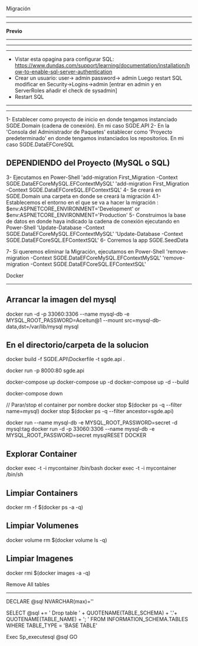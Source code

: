 Migración
*********

**************
****Previo****
**************
******************************************************************************************************************************************************
******************************************************************************************************************************************************
 - Vistar esta opagina para configurar SQL: https://www.dundas.com/support/learning/documentation/installation/how-to-enable-sql-server-authentication
 - Crear un usuario: user-> admin password-> admin  Luego restart SQL modificar en Security->Logins->admin [entrar en admin y en ServerRoles añadir el check de sysadmin]
 - Restart SQL
******************************************************************************************************************************************************
******************************************************************************************************************************************************

1- Establecer como proyecto de inicio en donde tengamos instanciado SGDE.Domain (cadena de conexión). En mi caso SGDE.API
2- En la 'Consola del Administrador de Paquetes' establecer como 'Proyecto predeterminado' en donde tengamos instanciados los repositorios. En mi caso SGDE.DataEFCoreSQL

DEPENDIENDO del Proyecto (MySQL o SQL)
--------------------------------------
3-   Ejecutamos en Power-Shell 'add-migration First_Migration -Context SGDE.DataEFCoreMySQL.EFContextMySQL'
                               'add-migration First_Migration -Context SGDE.DataEFCoreSQL.EFContextSQL'
4-   Se creará en SGDE.Domain una carpeta en donde se creará la migración
4.1- Establecemos el entorno en el que se va a hacer la migración : $env:ASPNETCORE_ENVIRONMENT='Development'  or  $env:ASPNETCORE_ENVIRONMENT='Production'
5-   Construimos la base de datos en donde haya indicado la cadena de conexión ejecutando en Power-Shell 'Update-Database -Context SGDE.DataEFCoreMySQL.EFContextMySQL'
                                                                                                         'Update-Database -Context SGDE.DataEFCoreSQL.EFContextSQL'
6-   Corremos la app SGDE.SeedData

7-   Si queremos eliminar la Migración, ejecutamos en Power-Shell 'remove-migration -Context SGDE.DataEFCoreMySQL.EFContextMySQL'
                                                                  'remove-migration -Context SGDE.DataEFCoreSQL.EFContextSQL'


Docker
******

Arrancar la imagen del mysql
----------------------------
docker run -d -p 33060:3306 --name mysql-db -e MYSQL_ROOT_PASSWORD=Aceitun@1 --mount src=mysql-db-data,dst=/var/lib/mysql mysql

En el directorio/carpeta de la solucion
----------------------------------------
docker build -f SGDE.API\Dockerfile -t sgde.api .


docker run -p 8000:80 sgde.api

docker-compose up
docker-compose up -d
docker-compose up -d --build

docker-compose down

// Parar/stop el container por nombre
docker stop $(docker ps -q --filter name=mysql)
docker stop $(docker ps -q --filter ancestor=sgde.api)


docker run                  --name mysql-db -e MYSQL_ROOT_PASSWORD=secret -d mysql:tag
docker run -d -p 33060:3306 --name mysql-db -e MYSQL_ROOT_PASSWORD=secret mysqlRESET DOCKER

Explorar Container
------------------
docker exec -t -i mycontainer /bin/bash
docker exec -t -i mycontainer /bin/sh


Limpiar Containers
------------------
docker rm -f $(docker ps -a -q)

Limpiar Volumenes
-----------------
docker volume rm $(docker volume ls -q)

Limpiar Imagenes
----------------
docker rmi $(docker images -a -q)



Remove All tables
*****************

DECLARE @sql NVARCHAR(max)=''

SELECT @sql += ' Drop table ' + QUOTENAME(TABLE_SCHEMA) + '.'+ QUOTENAME(TABLE_NAME) + '; '
FROM   INFORMATION_SCHEMA.TABLES
WHERE  TABLE_TYPE = 'BASE TABLE'

Exec Sp_executesql @sql
GO


